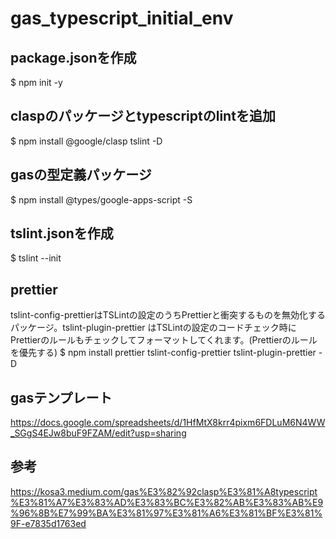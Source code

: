 # gas_typescript_initial_env

##  package.jsonを作成
$ npm init -y

##  claspのパッケージとtypescriptのlintを追加
$ npm install @google/clasp tslint -D  

## gasの型定義パッケージ
$ npm install @types/google-apps-script -S  

## tslint.jsonを作成
$ tslint --init 

## prettier
tslint-config-prettierはTSLintの設定のうちPrettierと衝突するものを無効化するパッケージ。tslint-plugin-prettier はTSLintの設定のコードチェック時にPrettierのルールもチェックしてフォーマットしてくれます。(Prettierのルールを優先する)
$ npm install prettier tslint-config-prettier tslint-plugin-prettier -D

## gasテンプレート
https://docs.google.com/spreadsheets/d/1HfMtX8krr4pixm6FDLuM6N4WW_SGgS4EJw8buF9FZAM/edit?usp=sharing

## 参考
https://kosa3.medium.com/gas%E3%82%92clasp%E3%81%A8typescript%E3%81%A7%E3%83%AD%E3%83%BC%E3%82%AB%E3%83%AB%E9%96%8B%E7%99%BA%E3%81%97%E3%81%A6%E3%81%BF%E3%81%9F-e7835d1763ed